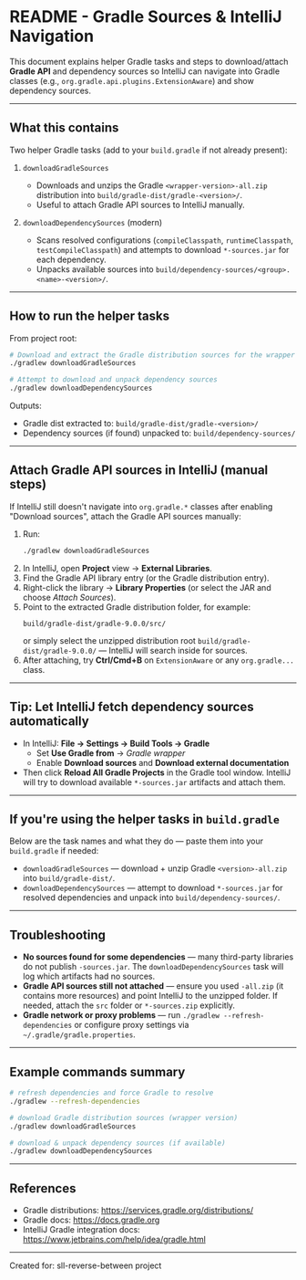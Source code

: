 # README - Gradle Sources & IntelliJ Navigation

This document explains helper Gradle tasks and steps to download/attach **Gradle API** and dependency sources so IntelliJ can navigate into Gradle classes (e.g., `org.gradle.api.plugins.ExtensionAware`) and show dependency sources.

---

## What this contains

Two helper Gradle tasks (add to your `build.gradle` if not already present):

1. `downloadGradleSources`  
   - Downloads and unzips the Gradle `<wrapper-version>-all.zip` distribution into `build/gradle-dist/gradle-<version>/`.  
   - Useful to attach Gradle API sources to IntelliJ manually.

2. `downloadDependencySources` (modern)  
   - Scans resolved configurations (`compileClasspath`, `runtimeClasspath`, `testCompileClasspath`) and attempts to download `*-sources.jar` for each dependency.  
   - Unpacks available sources into `build/dependency-sources/<group>.<name>-<version>/`.

---

## How to run the helper tasks

From project root:

```bash
# Download and extract the Gradle distribution sources for the wrapper version
./gradlew downloadGradleSources

# Attempt to download and unpack dependency sources
./gradlew downloadDependencySources
```

Outputs:
- Gradle dist extracted to: `build/gradle-dist/gradle-<version>/`
- Dependency sources (if found) unpacked to: `build/dependency-sources/`

---

## Attach Gradle API sources in IntelliJ (manual steps)

If IntelliJ still doesn't navigate into `org.gradle.*` classes after enabling "Download sources", attach the Gradle API sources manually:

1. Run:
   ```bash
   ./gradlew downloadGradleSources
   ```
2. In IntelliJ, open **Project** view → **External Libraries**.
3. Find the Gradle API library entry (or the Gradle distribution entry).
4. Right-click the library → **Library Properties** (or select the JAR and choose *Attach Sources*).
5. Point to the extracted Gradle distribution folder, for example:
   ```
   build/gradle-dist/gradle-9.0.0/src/
   ```
   or simply select the unzipped distribution root `build/gradle-dist/gradle-9.0.0/` — IntelliJ will search inside for sources.
6. After attaching, try **Ctrl/Cmd+B** on `ExtensionAware` or any `org.gradle...` class.

---

## Tip: Let IntelliJ fetch dependency sources automatically

- In IntelliJ: **File → Settings → Build Tools → Gradle**  
  - Set **Use Gradle from** → *Gradle wrapper*  
  - Enable **Download sources** and **Download external documentation**  
- Then click **Reload All Gradle Projects** in the Gradle tool window. IntelliJ will try to download available `*-sources.jar` artifacts and attach them.

---

## If you're using the helper tasks in `build.gradle`

Below are the task names and what they do — paste them into your `build.gradle` if needed:

- `downloadGradleSources` — download + unzip Gradle `<version>-all.zip` into `build/gradle-dist/`.
- `downloadDependencySources` — attempt to download `*-sources.jar` for resolved dependencies and unpack into `build/dependency-sources/`.

---

## Troubleshooting

- **No sources found for some dependencies** — many third-party libraries do not publish `-sources.jar`. The `downloadDependencySources` task will log which artifacts had no sources.
- **Gradle API sources still not attached** — ensure you used `-all.zip` (it contains more resources) and point IntelliJ to the unzipped folder. If needed, attach the `src` folder or `*-sources.zip` explicitly.
- **Gradle network or proxy problems** — run `./gradlew --refresh-dependencies` or configure proxy settings via `~/.gradle/gradle.properties`.

---

## Example commands summary

```bash
# refresh dependencies and force Gradle to resolve
./gradlew --refresh-dependencies

# download Gradle distribution sources (wrapper version)
./gradlew downloadGradleSources

# download & unpack dependency sources (if available)
./gradlew downloadDependencySources
```

---

## References

- Gradle distributions: https://services.gradle.org/distributions/
- Gradle docs: https://docs.gradle.org
- IntelliJ Gradle integration docs: https://www.jetbrains.com/help/idea/gradle.html

---

Created for: sll-reverse-between project
